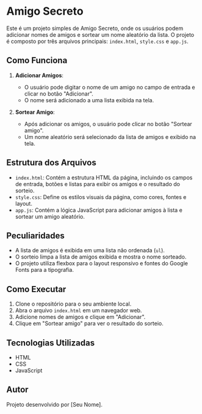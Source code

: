 # Amigo Secreto

Este é um projeto simples de Amigo Secreto, onde os usuários podem adicionar nomes de amigos e sortear um nome aleatório da lista. O projeto é composto por três arquivos principais: `index.html`, `style.css` e `app.js`.

## Como Funciona

1. **Adicionar Amigos**:
   - O usuário pode digitar o nome de um amigo no campo de entrada e clicar no botão "Adicionar".
   - O nome será adicionado a uma lista exibida na tela.

2. **Sortear Amigo**:
   - Após adicionar os amigos, o usuário pode clicar no botão "Sortear amigo".
   - Um nome aleatório será selecionado da lista de amigos e exibido na tela.

## Estrutura dos Arquivos

- `index.html`: Contém a estrutura HTML da página, incluindo os campos de entrada, botões e listas para exibir os amigos e o resultado do sorteio.
- `style.css`: Define os estilos visuais da página, como cores, fontes e layout.
- `app.js`: Contém a lógica JavaScript para adicionar amigos à lista e sortear um amigo aleatório.

## Peculiaridades

- A lista de amigos é exibida em uma lista não ordenada (`ul`).
- O sorteio limpa a lista de amigos exibida e mostra o nome sorteado.
- O projeto utiliza flexbox para o layout responsivo e fontes do Google Fonts para a tipografia.

## Como Executar

1. Clone o repositório para o seu ambiente local.
2. Abra o arquivo `index.html` em um navegador web.
3. Adicione nomes de amigos e clique em "Adicionar".
4. Clique em "Sortear amigo" para ver o resultado do sorteio.

## Tecnologias Utilizadas

- HTML
- CSS
- JavaScript

## Autor

Projeto desenvolvido por [Seu Nome].
